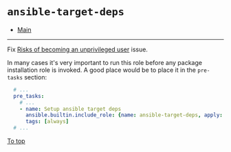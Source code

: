# <a id="top"></a>`ansible-target-deps`

* [Main](../../readme.md)
---

Fix [Risks of becoming an unprivileged user](https://docs.ansible.com/ansible/2.10/user_guide/become.html#risks-of-becoming-an-unprivileged-user) issue.

In many cases it's very important to run this role before any package installation role is invoked. A good place would be to place it in the `pre-tasks` section:

```yaml
  # ...
  pre_tasks:
    # ...
    - name: Setup ansible target deps
      ansible.builtin.include_role: {name: ansible-target-deps, apply: {tags: [always]}}
      tags: [always]
  # ...
```

[To top]

[To top]: #top
